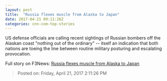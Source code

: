 ```yaml
---
layout: post
title:  "Russia flexes muscle from Alaska to Japan"
date: 2017-04-21 09:11:26Z
categories: cnn-com-top-stories
---
```


US defense officials are calling recent sightings of Russian bombers off the Alaskan coast "nothing out of the ordinary" -- itself an indication that both nations are toeing the line between routine military posturing and escalating provocation.


Full story on F3News: [Russia flexes muscle from Alaska to Japan](http://www.f3nws.com/n/zPsTeF)

> Posted on: Friday, April 21, 2017 2:11:26 PM
